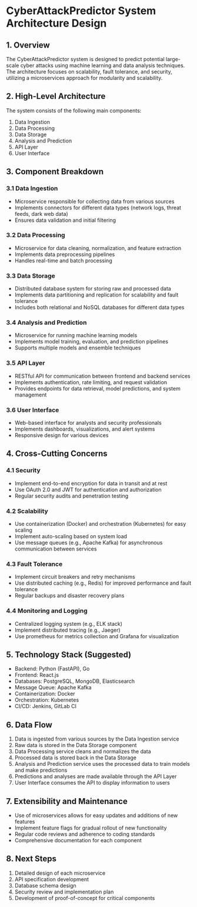 # CyberAttackPredictor System Architecture Design

## 1. Overview
The CyberAttackPredictor system is designed to predict potential large-scale cyber attacks using machine learning and data analysis techniques. The architecture focuses on scalability, fault tolerance, and security, utilizing a microservices approach for modularity and scalability.

## 2. High-Level Architecture
The system consists of the following main components:

1. Data Ingestion
2. Data Processing
3. Data Storage
4. Analysis and Prediction
5. API Layer
6. User Interface

## 3. Component Breakdown

### 3.1 Data Ingestion
- Microservice responsible for collecting data from various sources
- Implements connectors for different data types (network logs, threat feeds, dark web data)
- Ensures data validation and initial filtering

### 3.2 Data Processing
- Microservice for data cleaning, normalization, and feature extraction
- Implements data preprocessing pipelines
- Handles real-time and batch processing

### 3.3 Data Storage
- Distributed database system for storing raw and processed data
- Implements data partitioning and replication for scalability and fault tolerance
- Includes both relational and NoSQL databases for different data types

### 3.4 Analysis and Prediction
- Microservice for running machine learning models
- Implements model training, evaluation, and prediction pipelines
- Supports multiple models and ensemble techniques

### 3.5 API Layer
- RESTful API for communication between frontend and backend services
- Implements authentication, rate limiting, and request validation
- Provides endpoints for data retrieval, model predictions, and system management

### 3.6 User Interface
- Web-based interface for analysts and security professionals
- Implements dashboards, visualizations, and alert systems
- Responsive design for various devices

## 4. Cross-Cutting Concerns

### 4.1 Security
- Implement end-to-end encryption for data in transit and at rest
- Use OAuth 2.0 and JWT for authentication and authorization
- Regular security audits and penetration testing

### 4.2 Scalability
- Use containerization (Docker) and orchestration (Kubernetes) for easy scaling
- Implement auto-scaling based on system load
- Use message queues (e.g., Apache Kafka) for asynchronous communication between services

### 4.3 Fault Tolerance
- Implement circuit breakers and retry mechanisms
- Use distributed caching (e.g., Redis) for improved performance and fault tolerance
- Regular backups and disaster recovery plans

### 4.4 Monitoring and Logging
- Centralized logging system (e.g., ELK stack)
- Implement distributed tracing (e.g., Jaeger)
- Use prometheus for metrics collection and Grafana for visualization

## 5. Technology Stack (Suggested)
- Backend: Python (FastAPI), Go
- Frontend: React.js
- Databases: PostgreSQL, MongoDB, Elasticsearch
- Message Queue: Apache Kafka
- Containerization: Docker
- Orchestration: Kubernetes
- CI/CD: Jenkins, GitLab CI

## 6. Data Flow
1. Data is ingested from various sources by the Data Ingestion service
2. Raw data is stored in the Data Storage component
3. Data Processing service cleans and normalizes the data
4. Processed data is stored back in the Data Storage
5. Analysis and Prediction service uses the processed data to train models and make predictions
6. Predictions and analyses are made available through the API Layer
7. User Interface consumes the API to display information to users

## 7. Extensibility and Maintenance
- Use of microservices allows for easy updates and additions of new features
- Implement feature flags for gradual rollout of new functionality
- Regular code reviews and adherence to coding standards
- Comprehensive documentation for each component

## 8. Next Steps
1. Detailed design of each microservice
2. API specification development
3. Database schema design
4. Security review and implementation plan
5. Development of proof-of-concept for critical components
